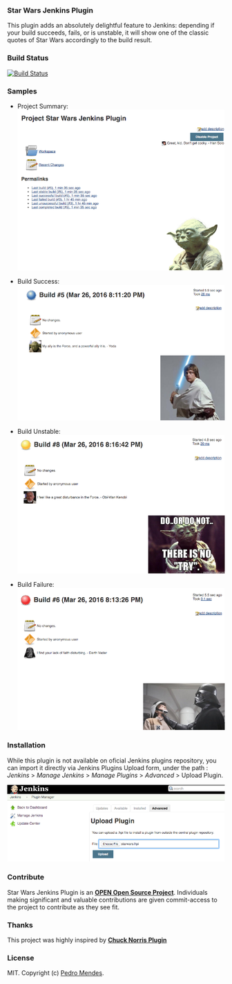 ### Star Wars Jenkins Plugin

This plugin adds an absolutely delightful feature to Jenkins:
depending if your build succeeds, fails, or is unstable, it will show one of the 
classic quotes of Star Wars accordingly to the build result.

### Build Status
[![Build Status](https://travis-ci.org/pedrolopesme/starwars-plugin.png?branch=master)](https://travis-ci.org/pedrolopesme/starwars-plugin)

### Samples

* Project Summary:
![Project Summary](https://raw.githubusercontent.com/pedrolopesme/starwars-plugin/master/samples/project_summary.png)

* Build Success:
![Project Summary](https://raw.githubusercontent.com/pedrolopesme/starwars-plugin/master/samples/build_success.png)

* Build Unstable:
![Project Summary](https://raw.githubusercontent.com/pedrolopesme/starwars-plugin/master/samples/build_unstable.png)

* Build Failure:
![Project Summary](https://raw.githubusercontent.com/pedrolopesme/starwars-plugin/master/samples/build_error.png)

### Installation

While this plugin is not available on oficial Jenkins plugins repository, you can import it directly via Jenkins Plugins Upload form, under the path : *Jenkins* > *Manage Jenkins* > *Manage Plugins* > *Advanced* > Upload Plugin. 

 ![Upload Plugin](https://raw.githubusercontent.com/pedrolopesme/starwars-plugin/master/samples/plugin_install.png)

### Contribute

Star Wars Jenkins Plugin is an **[OPEN Open Source Project](https://github.com/pedrolopesme/starwars-plugin/blob/master/CONTRIBUTING.md)**. Individuals making significant and valuable contributions are given commit-access to the project to contribute as they see fit.

### Thanks

This project was highly inspired by **[Chuck Norris Plugin](https://github.com/jenkinsci/chucknorris-plugin)**


### License

MIT. Copyright (c) [Pedro Mendes](http://www.pedromendes.com.br).





